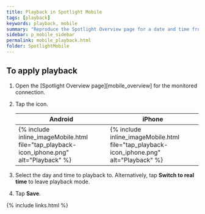 ```yaml
---
title: Playback in Spotlight Mobile
tags: [playback]
keywords: playback, mobile
summary: "Reproduce the Spotlight Overview page for a date and time from the recent past."
sidebar: p_mobile_sidebar
permalink: mobile_playback.html
folder: SpotlightMobile
---
```


## To apply playback

1. Open the [Spotlight Overview page][mobile_overview] for the monitored connection.
2. Tap the icon.

   Android | iPhone
   --------|-------
   {% include inline_imageMobile.html file="tap_playback-icon_iphone.png" alt="Playback" %} | {% include inline_imageMobile.html file="tap_playback-icon_iphone.png" alt="Playback" %}

3. Select the day and time to playback to. Alternatively, tap **Switch to real time** to leave playback mode.
4. Tap **Save**.

{% include links.html %}
